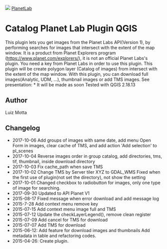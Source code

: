 <!-- PlanetLab-->
[planetlab_logo]: https://upload.wikimedia.org/wikipedia/commons/thumb/3/39/Planet_logo_New.png/240px-Planet_logo_New.png

![][planetlab_logo]
[PlanetLab](https://www.planet.com/explorers/)

# Catalog Planet Lab Plugin QGIS

This plugin lets you get images from the Planet Labs API(Version 1),
by performing searches for images that intersect with the extent of the map window.
It is a product from Planet Explorers program (https://www.planet.com/explorers/),
it is not an official Planet Labs's plugin.
You need a key from Planet Labs in order to use this plugin.
This plugin will be create polygon layer (Catalog of images) from intersect with the extent of the map window.
With this plugin, you can download full images(Analytic, UDM, ...), thumbnail images or
add TMS images.
See presentation: * It will be made as soon
Tested with QGIS 2.18.13

## Author
Luiz Motta

## Changelog
- 2017-10-06
Add groups of images with same date,
add menu Open Form in images, clear cache of TMS, and
add action 'Add selection' to pl_scenes
- 2017-10-04
Reverse images order in group catalog, add directories,
tms, tif, thumbnail, inside download directory 
- 2017-10-03
Fix cache_path when save TMS
- 2017-10-02
Change TMS by Server tiler XYZ to GDAL_WMS
Fixed when the first use of plugin(not set the directory), not show the setting
- 2017-10-01
Changed checkbox to radiobutton for images, only one type of image for searching.
- 2017-09-30
Updated to API Planet V1
- 2015-08-17
Fixed message when error download and add message log
- 2015-7-28
Add context menu remove key
- 2015-07-15
Add context menu image full and TMS
- 2015-07-12
Update the checkLayerLegend(), remove clean register
- 2015-07-09
Add cancel for TMS for download
- 2015-07-07
Add TMS for download
- 2015-06-12:
Add feature for download images and thumbnails
Add metadata in table and refactoring codes.
- 2015-04-26:
Create plugin.
